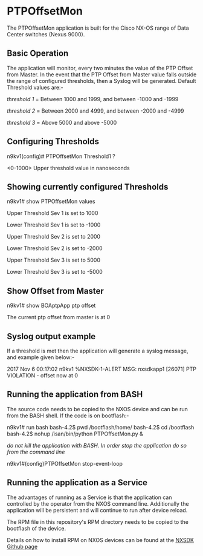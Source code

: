 # PTPOffsetMon

The PTPOffsetMon application is built for the Cisco NX-OS range of Data Center switches (Nexus 9000).  

## Basic Operation

The application will monitor, every two minutes the value of the PTP Offset from Master.  In the 
event that the PTP Offset from Master value falls outside the range of configured thresholds, then
a Syslog will be generated.  Default Threshold values are:-

*threshold 1*  = Between 1000 and 1999, and between -1000 and -1999

*threshold 2*  = Between 2000 and 4999, and between -2000 and -4999

*threshold 3*  = Above 5000 and above -5000

## Configuring Thresholds

n9kv1(config)# PTPOffsetMon Threshold1 ?

  <0-1000>  Upper threshold value in nanoseconds

## Showing currently configured Thresholds

n9kv1# show PTPOffsetMon values

Upper Threshold Sev 1 is set to 1000 

Lower Threshold Sev 1 is set to -1000 


Upper Threshold Sev 2 is set to 2000 

Lower Threshold Sev 2 is set to -2000 


Upper Threshold Sev 3 is set to 5000 

Lower Threshold Sev 3 is set to -5000

## Show Offset from Master

n9kv1# show BOAptpApp ptp offset 

The current ptp offset from master is at 0


## Syslog output example

If a threshold is met then the application will generate a syslog message, and example given below:-

2017 Nov  6 00:17:02 n9kv1 %NXSDK-1-ALERT MSG:  nxsdkapp1 [26071]  PTP VIOLATION - offset now at 0


## Running the application from BASH

The source code needs to be copied to the NXOS device and can be run from the BASH shell. If the code
is on bootflash:-

n9kv1# run bash
bash-4.2$ pwd
/bootflash/home/
bash-4.2$ cd /bootflash
bash-4.2$ nohup /isan/bin/python PTPOffsetMon.py &

*do not kill the application with BASH.  In order stop the application do so from the command line*

n9kv1#(config)PTPOffsetMon stop-event-loop

## Running the application as a Service

The advantages of running as a Service is that the application can controlled by the operator from the NXOS
command line.  Additionally the application will be persistent and will continue to run after device reload.

The RPM file in this repository's RPM directory needs to be copied to the bootflash of the device.

Details on how to install RPM on NXOS devices can be found at the [NXSDK Github page](https://github.com/ciscodevnet/nx-sdk)
